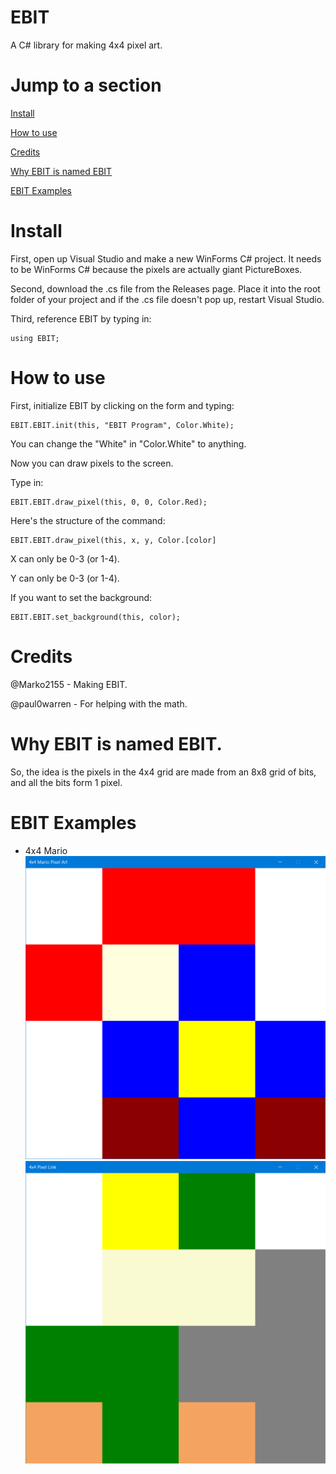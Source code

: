 # EBIT
A C# library for making 4x4 pixel art.

# Jump to a section
[Install](https://github.com/Marko2155/EBIT#install)

[How to use](https://github.com/Marko2155/EBIT#how-to-use)

[Credits](https://github.com/Marko2155/EBIT#credits)

[Why EBIT is named EBIT](https://github.com/Marko2155/EBIT#why-ebit-is-named-ebit)

[EBIT Examples](https://github.com/Marko2155/EBIT#ebit-examples)

# Install
First, open up Visual Studio and make a new WinForms C# project. It needs to be WinForms C# because the pixels are actually giant PictureBoxes.

Second, download the .cs file from the Releases page. Place it into the root folder of your project and if the .cs file doesn't pop up, restart Visual Studio.

Third, reference EBIT by typing in:
```
using EBIT;
```

# How to use
First, initialize EBIT by clicking on the form and typing:

```
EBIT.EBIT.init(this, "EBIT Program", Color.White);
```
You can change the "White" in "Color.White" to anything.

Now you can draw pixels to the screen.

Type in:
```
EBIT.EBIT.draw_pixel(this, 0, 0, Color.Red);
```

Here's the structure of the command:
```
EBIT.EBIT.draw_pixel(this, x, y, Color.[color]
```
X can only be 0-3 (or 1-4).

Y can only be 0-3 (or 1-4).

If you want to set the background:
```
EBIT.EBIT.set_background(this, color);
```

# Credits
@Marko2155 - Making EBIT.

@paul0warren - For helping with the math.

# Why EBIT is named EBIT.
So, the idea is the pixels in the 4x4 grid are made from an 8x8 grid of bits, and all the bits form 1 pixel.

# EBIT Examples
- 4x4 Mario
![Mario Example](/examples/mario.png)
![Link Example](/examples/link.png)
